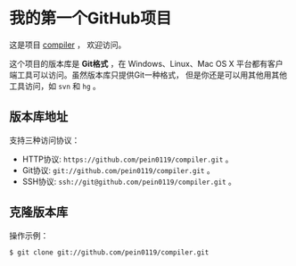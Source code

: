 # 我的第一个GitHub项目

这是项目 [compiler](https://github.com/pein0119/compiler) ，
欢迎访问。

这个项目的版本库是 **Git格式** ，在 Windows、Linux、Mac OS X
平台都有客户端工具可以访问。虽然版本库只提供Git一种格式，
但是你还是可以用其他用其他工具访问，如 ``svn`` 和 ``hg`` 。

## 版本库地址

支持三种访问协议：

* HTTP协议: `https://github.com/pein0119/compiler.git` 。
* Git协议: `git://github.com/pein0119/compiler.git` 。
* SSH协议: `ssh://git@github.com/pein0119/compiler.git` 。

## 克隆版本库

操作示例：

    $ git clone git://github.com/pein0119/compiler.git
